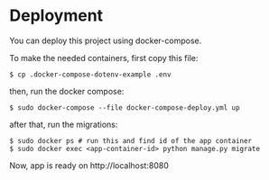# Deployment
You can deploy this project using docker-compose.

To make the needed containers, first copy this file:

```shell
$ cp .docker-compose-dotenv-example .env
```

then, run the docker compose:

```shell
$ sudo docker-compose --file docker-compose-deploy.yml up
```

after that, run the migrations:

```shell
$ sudo docker ps # run this and find id of the app container
$ sudo docker exec <app-container-id> python manage.py migrate
```

Now, app is ready on http://localhost:8080

